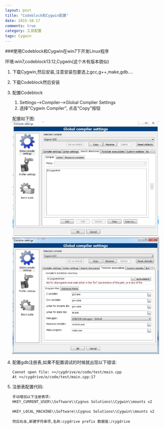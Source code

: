 ```yaml
---
layout: post
title: "Codeblock和Cygwin配置"
date: 2015-10-17
comments: true
category: 工具配置
tags: Cygwin
---
```


###使用Codeblock和Cygwin在win7下开发Linux程序

环境:win7,codeblock13.12,Cygwin(这个木有版本貌似)

1. 下载Cygwin,然后安装,注意安装包要选上gcc,g++,make,gdb....
2. 下载Codeblock然后安装
3. 配置Codeblock

    1. Settings-->Compiler-->Global Complier Settings
    2. 选择"Cygwin Compiler", 点击"Copy"按钮

    配置如下图:
        ![配置路径](/images/Cygwin_sd.JPG)
        ![配置toolchain](/images/Cygwin_toolchain.JPG)

4. 配置gdb注册表,如果不配置调试的时候就出现以下错误:

    ```
    Cannot open file: >>/cygdrive/e/code/test/main.cpp
    At >>/cygdrive/e/code/test/main.cpp:17
    ```

5. 注册表配置代码:

    ```
    手动增加以下注册表项:
    HKEY_CURRENT_USER\\Software\\Cygnus Solutions\\Cygwin\\mounts v2

    HKEY_LOCAL_MACHINE\\Software\\Cygnus Solutions\\Cygwin\\mounts v2

    然后右击,新建字符串项,名称:cygdrive prefix 数据值:/cygdrive

    ```
